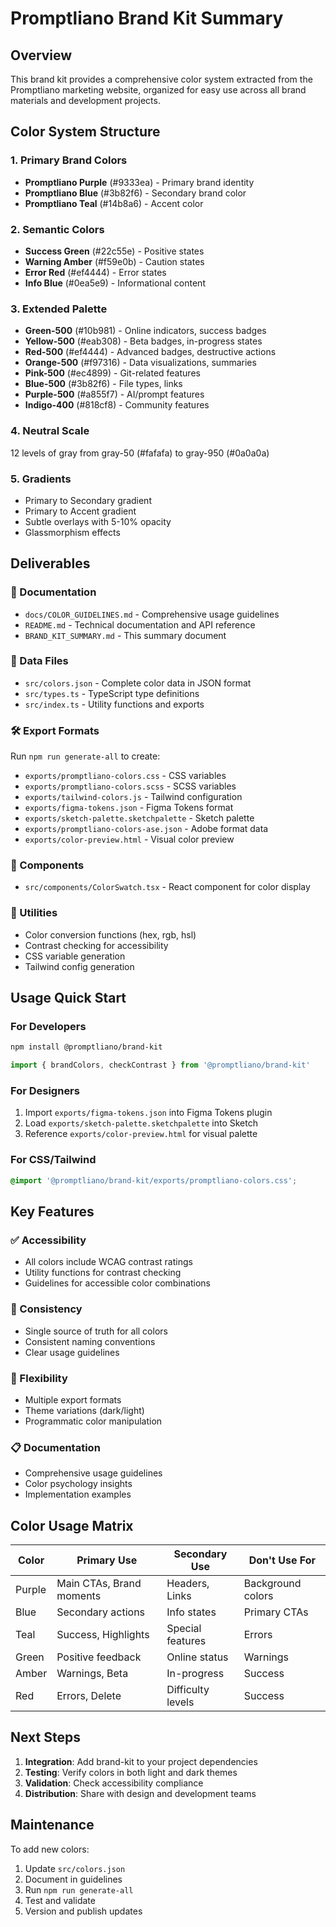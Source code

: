 # Promptliano Brand Kit Summary

## Overview

This brand kit provides a comprehensive color system extracted from the Promptliano marketing website, organized for easy use across all brand materials and development projects.

## Color System Structure

### 1. Primary Brand Colors

- **Promptliano Purple** (#9333ea) - Primary brand identity
- **Promptliano Blue** (#3b82f6) - Secondary brand color
- **Promptliano Teal** (#14b8a6) - Accent color

### 2. Semantic Colors

- **Success Green** (#22c55e) - Positive states
- **Warning Amber** (#f59e0b) - Caution states
- **Error Red** (#ef4444) - Error states
- **Info Blue** (#0ea5e9) - Informational content

### 3. Extended Palette

- **Green-500** (#10b981) - Online indicators, success badges
- **Yellow-500** (#eab308) - Beta badges, in-progress states
- **Red-500** (#ef4444) - Advanced badges, destructive actions
- **Orange-500** (#f97316) - Data visualizations, summaries
- **Pink-500** (#ec4899) - Git-related features
- **Blue-500** (#3b82f6) - File types, links
- **Purple-500** (#a855f7) - AI/prompt features
- **Indigo-400** (#818cf8) - Community features

### 4. Neutral Scale

12 levels of gray from gray-50 (#fafafa) to gray-950 (#0a0a0a)

### 5. Gradients

- Primary to Secondary gradient
- Primary to Accent gradient
- Subtle overlays with 5-10% opacity
- Glassmorphism effects

## Deliverables

### 📁 Documentation

- `docs/COLOR_GUIDELINES.md` - Comprehensive usage guidelines
- `README.md` - Technical documentation and API reference
- `BRAND_KIT_SUMMARY.md` - This summary document

### 🎨 Data Files

- `src/colors.json` - Complete color data in JSON format
- `src/types.ts` - TypeScript type definitions
- `src/index.ts` - Utility functions and exports

### 🛠 Export Formats

Run `npm run generate-all` to create:

- `exports/promptliano-colors.css` - CSS variables
- `exports/promptliano-colors.scss` - SCSS variables
- `exports/tailwind-colors.js` - Tailwind configuration
- `exports/figma-tokens.json` - Figma Tokens format
- `exports/sketch-palette.sketchpalette` - Sketch palette
- `exports/promptliano-colors-ase.json` - Adobe format data
- `exports/color-preview.html` - Visual color preview

### 🧩 Components

- `src/components/ColorSwatch.tsx` - React component for color display

### 🔧 Utilities

- Color conversion functions (hex, rgb, hsl)
- Contrast checking for accessibility
- CSS variable generation
- Tailwind config generation

## Usage Quick Start

### For Developers

```bash
npm install @promptliano/brand-kit
```

```typescript
import { brandColors, checkContrast } from '@promptliano/brand-kit'
```

### For Designers

1. Import `exports/figma-tokens.json` into Figma Tokens plugin
2. Load `exports/sketch-palette.sketchpalette` into Sketch
3. Reference `exports/color-preview.html` for visual palette

### For CSS/Tailwind

```css
@import '@promptliano/brand-kit/exports/promptliano-colors.css';
```

## Key Features

### ✅ Accessibility

- All colors include WCAG contrast ratings
- Utility functions for contrast checking
- Guidelines for accessible color combinations

### 🎯 Consistency

- Single source of truth for all colors
- Consistent naming conventions
- Clear usage guidelines

### 🔄 Flexibility

- Multiple export formats
- Theme variations (dark/light)
- Programmatic color manipulation

### 📋 Documentation

- Comprehensive usage guidelines
- Color psychology insights
- Implementation examples

## Color Usage Matrix

| Color  | Primary Use              | Secondary Use     | Don't Use For     |
| ------ | ------------------------ | ----------------- | ----------------- |
| Purple | Main CTAs, Brand moments | Headers, Links    | Background colors |
| Blue   | Secondary actions        | Info states       | Primary CTAs      |
| Teal   | Success, Highlights      | Special features  | Errors            |
| Green  | Positive feedback        | Online status     | Warnings          |
| Amber  | Warnings, Beta           | In-progress       | Success           |
| Red    | Errors, Delete           | Difficulty levels | Success           |

## Next Steps

1. **Integration**: Add brand-kit to your project dependencies
2. **Testing**: Verify colors in both light and dark themes
3. **Validation**: Check accessibility compliance
4. **Distribution**: Share with design and development teams

## Maintenance

To add new colors:

1. Update `src/colors.json`
2. Document in guidelines
3. Run `npm run generate-all`
4. Test and validate
5. Version and publish updates
